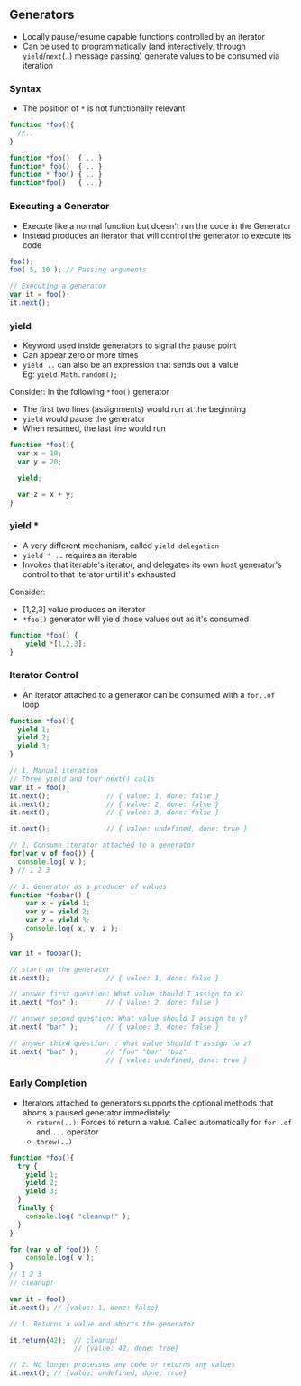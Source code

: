 ## Generators
- Locally pause/resume capable functions controlled by an iterator
- Can be used to programmatically (and interactively, through `yield`/`next`(..) message passing) generate values to be consumed via iteration

### Syntax
- The position of `*` is not functionally relevant

```js
function *foo(){
  //..
}

function *foo()  { .. }
function* foo()  { .. }
function * foo() { .. }
function*foo()   { .. }
```

### Executing a Generator
- Execute like a normal function but doesn't run the code in the Generator
- Instead produces an iterator that will control the generator to execute its code

```js
foo();
foo( 5, 10 ); // Passing arguments

// Executing a generator
var it = foo();
it.next();
```

### yield
- Keyword used inside generators to signal the pause point
- Can appear zero or more times
- `yield ..` can also be an expression that sends out a value  
  Eg: `yield Math.random();`

Consider:
In the following `*foo()` generator
- The first two lines (assignments) would run at the beginning
- `yield` would pause the generator
- When resumed, the last line would run

```js
function *foo(){
  var x = 10;
  var y = 20;

  yield;

  var z = x + y;
}
```

### yield *
- A very different mechanism, called `yield delegation`
- `yield * ..` requires an iterable
- Invokes that iterable's iterator, and delegates its own host generator's control to that iterator until it's exhausted

Consider:
- [1,2,3] value produces an iterator
- `*foo()` generator will yield those values out as it's consumed

```js
function *foo() {
    yield *[1,2,3];
}
```

### Iterator Control
- An iterator attached to a generator can be consumed with a `for..of` loop

```js
function *foo(){
  yield 1;
  yield 2;
  yield 3;
}

// 1. Manual iteration
// Three yield and four next() calls
var it = foo();
it.next();              // { value: 1, done: false }
it.next();              // { value: 2, done: false }
it.next();              // { value: 3, done: false }

it.next();              // { value: undefined, done: true }

// 2. Consume iterator attached to a generator
for(var v of foo()) {
  console.log( v );
} // 1 2 3

// 3. Generator as a producer of values
function *foobar() {
    var x = yield 1;
    var y = yield 2;
    var z = yield 3;
    console.log( x, y, z );
}

var it = foobar();

// start up the generator
it.next();              // { value: 1, done: false }

// answer first question: What value should I assign to x?
it.next( "foo" );       // { value: 2, done: false }

// answer second question: What value should I assign to y?
it.next( "bar" );       // { value: 3, done: false }

// answer third question: : What value should I assign to z?
it.next( "baz" );       // "foo" "bar" "baz"
                        // { value: undefined, done: true }
```

### Early Completion
- Iterators attached to generators supports the optional methods that aborts a paused generator immediately:
  - `return(..)`: Forces to return a value. Called automatically for `for..of` and `...` operator
  - `throw(..)`

```js
function *foo(){
  try {
    yield 1;
    yield 2;
    yield 3;
  }
  finally {
    console.log( "cleanup!" );
  }
}

for (var v of foo()) {
    console.log( v );
}
// 1 2 3
// cleanup!

var it = foo();
it.next(); // {value: 1, done: false}

// 1. Returns a value and aborts the generator

it.return(42);  // cleanup!
                // {value: 42, done: true}

// 2. No longer processes any code or returns any values
it.next(); // {value: undefined, done: true}
```
